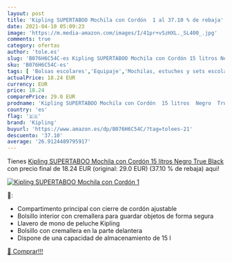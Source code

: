 ```yaml
---
layout: post
title: 'Kipling SUPERTABOO Mochila con Cordón  1 al 37.10 % de rebaja'
date: 2021-04-10 05:09:23
image: 'https://m.media-amazon.com/images/I/41pr+vSzHXL._SL400_.jpg'
comments: true
category: ofertas
author: 'tole.es'
slug: 'B076H6C54C-es Kipling SUPERTABOO Mochila con Cordón 15 litros Negro True...'
sku: 'B076H6C54C-es'
tags: [ 'Bolsas escolares','Equipaje','Mochilas, estuches y sets escolares','kipling','mochila', ]
actualPrice: 18.24 EUR
currency: EUR
price: 18.24
comparePrice: 29.0 EUR
prodname: 'Kipling SUPERTABOO Mochila con Cordón  15 litros  Negro  True Black '
country: 'es'
flag: '🇪🇸'
brand: 'Kipling'
buyurl: 'https://www.amazon.es/dp/B076H6C54C/?tag=tolees-21'
descuento: '37.10'
average: '26.9124489795917'
---
```


Tienes [Kipling SUPERTABOO Mochila con Cordón  15 litros  Negro  True Black ](https://www.amazon.es/dp/B076H6C54C/?tag=tolees-21) con precio final de  18.24 EUR (original: 29.0 EUR) (37.10 %  de rebaja) aqui!

[![Kipling SUPERTABOO Mochila con Cordón  1](https://m.media-amazon.com/images/I/41pr+vSzHXL._SL400_.jpg)](https://www.amazon.es/dp/B076H6C54C/?tag=tolees-21)

🔎:

- Compartimento principal con cierre de cordón ajustable
- Bolsillo interior con cremallera para guardar objetos de forma segura
- Llavero de mono de peluche Kipling
- Bolsillo con cremallera en la parte delantera
- Dispone de una capacidad de almacenamiento de 15 l

[🛒 Comprar!!!](https://www.amazon.es/dp/B076H6C54C/?tag=tolees-21)
